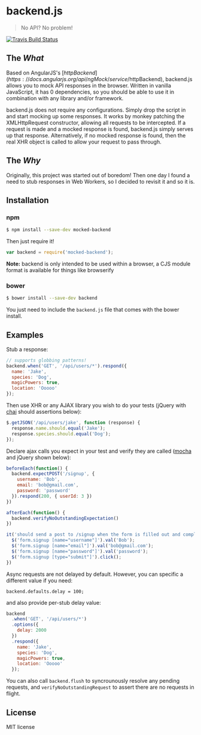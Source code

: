 # backend.js

> No API? No problem!

[![Travis Build Status](https://travis-ci.org/callmehiphop/backend.svg?branch=master)](https://travis-ci.org/callmehiphop/backend)

## The *What*

Based on AngularJS's [$httpBackend](https://docs.angularjs.org/api/ngMock/service/$httpBackend), backend.js allows you to mock API responses
in the browser. Written in vanilla JavaScript, it has 0 dependencies, so you
should be able to use it in combination with any library and/or framework.

backend.js does not require any configurations. Simply drop the script in and
start mocking up some responses. It works by monkey patching the XMLHttpRequest
constructor, allowing all requests to be intercepted. If a request is made and a
mocked response is found, backend.js simply serves up that response.
Alternatively, if no mocked response is found, then the real XHR object is
called to allow your request to pass through.

## The *Why*

Originally, this project was started out of boredom! Then one day I found a need
to stub responses in Web Workers, so I decided to revisit it and so it is.

## Installation

### npm

```sh
$ npm install --save-dev mocked-backend
```

Then just require it!

```javascript
var backend = require('mocked-backend');
```

**Note:** backend is only intended to be used within a browser, a CJS module format
is available for things like browserify

### bower

```sh
$ bower install --save-dev backend
```

You just need to include the `backend.js` file that comes with the bower install.

## Examples

Stub a response:

```javascript
// supports globbing patterns!
backend.when('GET', '/api/users/*').respond({
  name: 'Jake',
  species: 'Dog',
  magicPowers: true,
  location: 'Ooooo'
});
```

Then use XHR or any AJAX library you wish to do your tests (jQuery with [chai](http://chaijs.com/) should assertions below):

```javascript
$.getJSON('/api/users/jake', function (response) {
  response.name.should.equal('Jake');
  response.species.should.equal('Dog');
});
```

Declare ajax calls you expect in your test and verify they are called ([mocha](https://mochajs.org/) and jQuery shown below):

```javascript
beforeEach(function() {
  backend.expectPOST('/signup', {
    username: 'Bob',
    email: 'bob@gmail.com',
    password: 'password'
  }).respond(200, { userId: 3 })
})

afterEach(function() {
  backend.verifyNoOutstandingExpectation()
})

it('should send a post to /signup when the form is filled out and completed', function() {
  $('form.signup [name="username"]').val('Bob');
  $('form.signup [name="email"]').val('bob@gmail.com');
  $('form.signup [name="password"]').val('password');
  $('form.signup [type="submit"]').click();
})
```

Async requests are not delayed by default. However, you can specific a different value if you need:

```
backend.defaults.delay = 100;
```

and also provide per-stub delay value:

```javascript
backend
  .when('GET', '/api/users/*')
  .options({
    delay: 2000
  })
  .respond({
    name: 'Jake',
    species: 'Dog',
    magicPowers: true,
    location: 'Ooooo'
  });
```

You can also call `backend.flush` to syncrounously resolve any pending requests, and `verifyNoOutstandingRequest` to assert there are no requests in flight.

## License

MIT license
